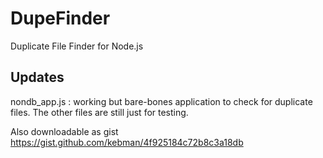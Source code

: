 # DupeFinder
Duplicate File Finder for Node.js

## Updates
nondb_app.js : working but bare-bones application to check for duplicate files. 
The other files are still just for testing.

Also downloadable as gist https://gist.github.com/kebman/4f925184c72b8c3a18db
